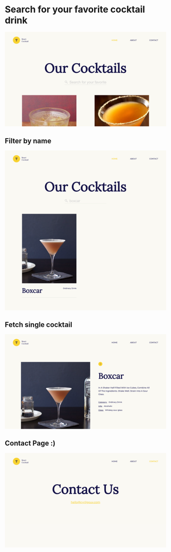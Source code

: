 # Search for your favorite cocktail drink

![Create React App](/public/screenshot-01.png)

## Filter by name

![Create React App](/public/screenshot-02.png)

## Fetch single cocktail

![Create React App](/public/screenshot-03.png)

## Contact Page :)

![Create React App](/public/screenshot-04.png)
